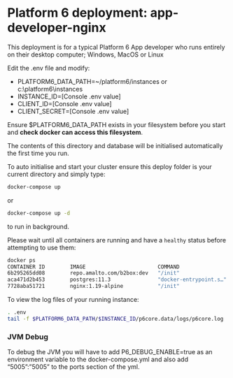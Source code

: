 # Platform 6 deployment: app-developer-nginx

This deployment is for a typical Platform 6 App developer who runs entirely on their desktop computer; Windows, MacOS or Linux

Edit the .env file and modify:

- PLATFORM6_DATA_PATH=~/platform6/instances or c:\platform6\instances
- INSTANCE_ID=[Console .env value]
- CLIENT_ID=[Console .env value]
- CLIENT_SECRET=[Console .env value]

Ensure $PLATFORM6_DATA_PATH exists in your filesystem before you start and **check docker can access this filesystem**.

The contents of this directory and database will be initialised automatically the first time you run.

To auto initialise and start your cluster ensure this deploy folder is your current directory and simply type:

```bash
docker-compose up
```
or

```bash
docker-compose up -d
```

to run in background.

Please wait until all containers are running and have a `healthy` status before attempting to use them:

```bash
docker ps
CONTAINER ID        IMAGE                       COMMAND                  CREATED             STATUS                    PORTS                                                      NAMES
6b295265dd08        repo.amalto.com/b2box:dev   "/init"                  53 seconds ago      Up 52 seconds (healthy)   5005/tcp, 5900/tcp, 8080/tcp                               p6core
aca471d2b453        postgres:11.3               "docker-entrypoint.s…"   54 seconds ago      Up 53 seconds (healthy)   0.0.0.0:5432->5432/tcp                                     pgsql
7728aba51721        nginx:1.19-alpine           "/init"                  54 seconds ago      Up 53 seconds (healthy)   0.0.0.0:8480->8480/tcp, 8443/tcp, 0.0.0.0:8483->8483/tcp   proxy

``` 

To view the log files of your running instance:

```bash
. .env
tail -f $PLATFORM6_DATA_PATH/$INSTANCE_ID/p6core.data/logs/p6core.log
```

### JVM Debug

To debug the JVM you will have to add P6_DEBUG_ENABLE=true as an environment variable to the docker-compose.yml and also add “5005”:”5005” to the ports section of the yml.